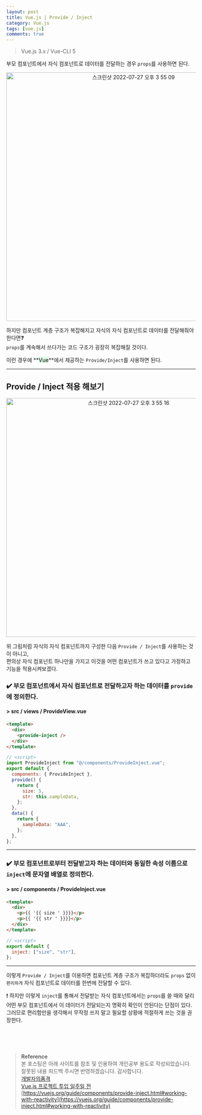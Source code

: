 ```yaml
---
layout: post
title: Vue.js | Provide / Inject
category: Vue.js
tags: [vue.js]
comments: true
---
```


> Vue.js 3.x / Vue-CLI 5

부모 컴포넌트에서 자식 컴포넌트로 데이터를 전달하는 경우 `props`를 사용하면 된다.

<p align='center'><img width="661" alt="스크린샷 2022-07-27 오후 3 55 09" src="https://user-images.githubusercontent.com/76654131/181181721-bf74658d-0556-40ff-9728-0e3eb80e4696.png"></p>

하지만 컴포넌트 계층 구조가 복잡해지고 자식의 자식 컴포넌트로 데이터를 전달해줘야 한다면❓  
`props`를 계속해서 쓰다가는 코드 구조가 굉장히 복잡해질 것이다.

이런 경우에 **<mark style='background-color: #dcffe4'>Vue</mark>**에서 제공하는 `Provide/Inject`를 사용하면 된다.

---

## Provide / Inject 적용 해보기

<p align='center'><img width="635" alt="스크린샷 2022-07-27 오후 3 55 16" src="https://user-images.githubusercontent.com/76654131/181181712-011d75f3-b608-4532-9e25-72d1b48043d8.png">
</p>

위 그림처럼 자식의 자식 컴포넌트까지 구성한 다음 `Provide / Inject`를 사용하는 것이 아니고,  
편의상 자식 컴포넌트 하나만을 가지고 이것을 어떤 컴포넌트가 쓰고 있다고 가정하고 기능을 적용시켜보겠다.

### ✔️ 부모 컴포넌트에서 자식 컴포넌트로 전달하고자 하는 데이터를 `provide`에 정의한다.

#### > src / views / ProvideView.vue

```html
<template>
  <div>
    <provide-inject />
  </div>
</template>
```

```javascript
// <script>
import ProvideInject from "@/components/ProvideInject.vue";
export default {
  components: { ProvideInject },
  provide() {
    return {
      size: 5,
      str: this.sampleData,
    };
  },
  data() {
    return {
      sampleData: "AAA",
    };
  },
};
```

---

### ✔️ 부모 컴포넌트로부터 전달받고자 하는 데이터와 동일한 속성 이름으로 `inject`에 문자열 배열로 정의한다.

#### > src / components / ProvideInject.vue

```html
<template>
  <div>
    <p>{{ '{{ size ' }}}}</p>
    <p>{{ '{{ str ' }}}}</p>
  </div>
</template>
```

```javascript
// <script>
export default {
  inject: ["size", "str"],
};
```

---

이렇게 `Provide / Inject`를 이용하면 컴포넌트 계층 구조가 복잡하더라도 `props` 없이 `편리하게` 자식 컴포넌트로 데이터를 한번에 전달할 수 있다.

❗️ 하지만 이렇게 `inject`를 통해서 전달받는 자식 컴포넌트에서는 `props`를 쓸 때와 달리 어떤 부모 컴포넌트에서 이 데이터가 전달되는지 명확히 확인이 안된다는 단점이 있다. 그러므로 편리함만을 생각해서 무작정 쓰지 말고 필요할 상황에 적절하게 쓰는 것을 권장한다.

<br>
<br>
<br>

> **Reference**  
> 본 포스팅은 아래 사이트를 참조 및 인용하여 개인공부 용도로 작성되었습니다.  
> 잘못된 내용 피드백 주시면 반영하겠습니다. 감사합니다.  
> [개발자의품격](https://www.youtube.com/c/개발자의품격)  
> [Vue.js 프로젝트 투입 일주일 전](http://www.yes24.com/Product/Goods/101926719)  
> [https://vuejs.org/guide/components/provide-inject.html#working-with-reactivity](https://vuejs.org/guide/components/provide-inject.html#working-with-reactivity)
